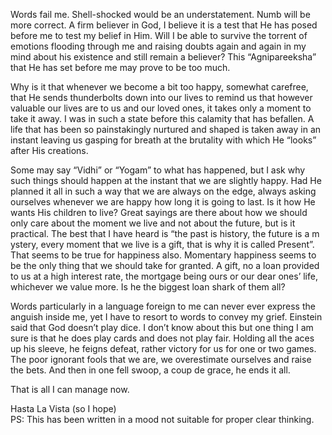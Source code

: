 Words fail me. Shell-shocked would be an understatement. Numb will be more correct. A firm believer in God, I believe it is a test 
that He has posed before me to test my belief in Him. Will I be able to survive the torrent of emotions flooding through me and 
raising doubts again and again in my mind about his existence and still remain a believer? This “Agnipareeksha” that He has set 
before me may prove to be too much.

Why is it that whenever we become a bit too happy, somewhat carefree, that He sends thunderbolts down into our lives to remind us
that however valuable our lives are to us and our loved ones, it takes only a moment to take it away. I was in such a state before
this calamity that has befallen. A life that has been so painstakingly nurtured and shaped is taken away in an instant leaving us
gasping for breath at the brutality with which He “looks” after His creations.

Some may say “Vidhi” or “Yogam” to what has happened, but I ask why such things should happen at the instant that we are slightly 
happy. Had He planned it all in such a way that we are always on the edge, always asking ourselves whenever we are happy how long 
it is going to last. Is it how He wants His children to live? Great sayings are there about how we should only care about the 
moment we live and not about the future, but is it practical. The best that I have heard is “the past is history, the future is a m
ystery, every moment that we live is a gift, that is why it is called Present”. That seems to be true for happiness also. 
Momentary happiness seems to be the only thing that we should take for granted. A gift, no a loan provided to us at a high interest
rate, the mortgage being ours or our dear ones’ life, whichever we value more. Is he the biggest loan shark of them all?

Words particularly in a language foreign to me can never ever express the anguish inside me, yet I have to resort to words to 
convey my grief. Einstein said that God doesn’t play dice. I don’t know about this but one thing I am sure is that he does play 
cards and does not play fair. Holding all the aces up his sleeve, he feigns defeat, rather victory for us for one or two games. 
The poor ignorant fools that we are, we overestimate ourselves and raise the bets. And then in one fell swoop, a coup de grace, he
ends it all.

That is all I can manage now.

Hasta La Vista (so I hope)<br>
PS: This has been written in a mood not suitable for proper clear thinking.

